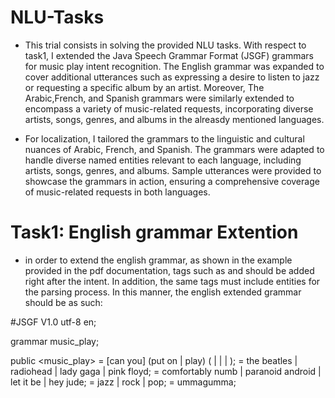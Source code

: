 # NLU-Tasks

+ This trial consists in solving the provided NLU tasks. With respect to task1, I extended the Java Speech Grammar Format (JSGF) grammars for music play intent recognition. The English grammar was expanded to cover additional utterances such as expressing a desire to listen to jazz or requesting a specific album by an artist. Moreover, The Arabic,French, and Spanish grammars were similarly extended to encompass a variety of music-related requests, incorporating diverse artists, songs, genres, and albums in the alreasdy mentioned languages. 
  
+ For localization, I tailored the grammars to the linguistic and cultural nuances of Arabic, French, and Spanish. The grammars were adapted to handle diverse named entities relevant to each language, including artists, songs, genres, and albums. Sample utterances were provided to showcase the grammars in action, ensuring a comprehensive coverage of music-related requests in both languages.
  

# Task1: English grammar Extention

+ in order to extend the english grammar, as shown in the example provided in the pdf documentation, tags such as <genre> and <album> should be added right after the intent. In addition, the same tags must include entities for the parsing process. In this manner, the english extended grammar should be as such:

#JSGF V1.0 utf-8 en;

grammar music_play;

public <music_play> =
  [can you] (put on | play) (<artist> | <song> | <genre> | <album>);
<artist> =
  the beatles |
  radiohead |
  lady gaga |
  pink floyd;
<song> =
  comfortably numb |
  paranoid android |
  let it be |
  hey jude;
<genre> =
  jazz |
  rock |
  pop;
<album> =
  ummagumma;





